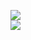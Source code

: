 [![](https://img.shields.io/badge/Made%20With-Github%20Spray-lightgrey.svg?style=for-the-badge&logo=github)](https://github.com/Annihil/github-spray#4409)  
[![](https://i.imgur.com/2DrTn0Z.gif)](https://github.com/Annihil/github-spray)